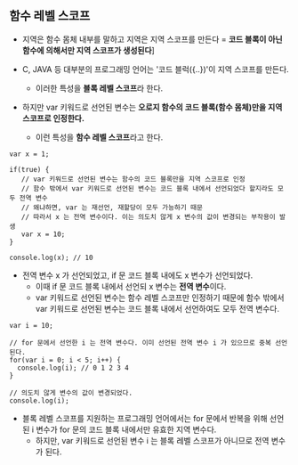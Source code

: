 ## 함수 레벨 스코프

* 지역은 함수 몸체 내부를 말하고 지역은 지역 스코프를 만든다 = **코드 블록이 아닌 함수에 의해서만 지역 스코프가 생성된다**]

* C, JAVA 등 대부분의 프로그래밍 언어는 '코드 블럭({..})'이 지역 스코프를 만든다.
  * 이러한 특성을 **블록 레벨 스코프**라 한다.
* 하지만 var 키워드로 선언된 변수는 **오로지 함수의 코드 블록(함수 몸체)만을 지역 스코프로 인정한다.**
  * 이런 특성을 **함수 레벨 스코프**라고 한다.

~~~
var x = 1;

if(true) {
   // var 키워드로 선언된 변수는 함수의 코드 블록만을 지역 스코프로 인정
   // 함수 밖에서 var 키워드로 선언된 변수는 코드 블록 내에서 선언되었다 할지라도 모두 전역 변수
   // 왜냐하면, var 는 재선언, 재할당이 모두 가능하기 때문
   // 따라서 x 는 전역 변수이다. 이는 의도치 않게 x 변수의 값이 변경되는 부작용이 발생
   var x = 10;
}

console.log(x); // 10
~~~

* 전역 변수 x 가 선언되었고, if 문 코드 블록 내에도 x 변수가 선언되었다.
  * 이때 if 문 코드 블록 내에서 선언되 x 변수는 **전역 변수**이다.
  * var 키워드로 선언된 변수는 함수 레벨 스코프만 인정하기 때문에 함수 밖에서 var 키워드로 선언된 변수는 코드 블록 내에서 선언하여도 모두 전역 변수다.

~~~
var i = 10;

// for 문에서 선언한 i 는 전역 변수다. 이미 선언된 전역 변수 i 가 있으므로 중복 선언된다.
for(var i = 0; i < 5; i++) {
  console.log(i); // 0 1 2 3 4
}

// 의도치 않게 변수의 값이 변경되었다.
console.log(i);
~~~

* 블록 레벨 스코프를 지원하는 프로그래밍 언어에서는 for 문에서 반복을 위해 선언된 i 변수가 for 문의 코드 블록 내에서만 유효한 지역 변수다.
  * 하지만, var 키워드로 선언된 변수 i 는 블록 레벨 스코프가 아니므로 전역 변수가 된다.



